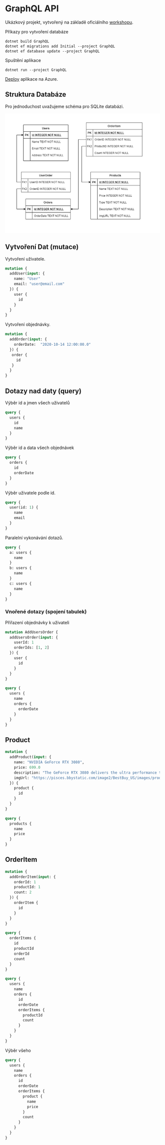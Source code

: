 
# GraphQL API

Ukázkový projekt, vytvořený na základě oficiálního [workshopu](https://github.com/ChilliCream/graphql-workshop).

Příkazy pro vytvoření databáze

```console
dotnet build GraphQL
dotnet ef migrations add Initial --project GraphQL
dotnet ef database update --project GraphQL
```

Spuštění aplikace

```console
dotnet run --project GraphQL
```

[Deploy](https://www.halldorstefans.com/using-sqlite-in-net-core-azure-web-app/) aplikace na Azure.



## Struktura Databáze

Pro jednoduchost uvažujeme schéma pro SQLite databázi.

![ER](./doc/ER.png)

## Vytvoření Dat (mutace)

Vytvoření uživatele.

```graphql
mutation {
  addUser(input: {
    name: "User"
    email: "user@email.com"
  }) {
    user {
      id
    }
  }
}
```

Vytvoření objednávky.

```graphql
mutation {
  addOrder(input: {
    orderDate:  "2020-10-14 12:00:00.0"
  }) {
   order {
     id
   }
  }
}
```

## Dotazy nad daty (query)

Výběr id a jmen všech uživatelů

```graphql
query {
  users {
    id
    name
  }
}

```

Výběr id a data všech objednávek

```graphql
query {
  orders {
    id
    orderDate
  }
}
```

Výběr uživatele podle id.

```graphql
query {
  user(id: 1) {
    name
    email
  }
}
```

Paralelní vykonávání dotazů.

```graphql
query {
  a: users {
    name
  }
  b: users {
    name
  }
  c: users {
    name
  }
}
```

### Vnořené dotazy (spojení tabulek)

Přiřazení objednávky k uživateli

```graphql
mutation AddUsersOrder {
  addUsersOrder(input: {
    userId: 1
    orderIds: [1, 2]
  }) {
    user {
      id
    }
  }
}
```

```graphql
query {
  users {
    name
    orders {
      orderDate
    }
  }
}
```

## Product

```graphql
mutation {
  addProduct(input: {
    name: "NVIDIA GeForce RTX 3080",
    price: 699.0
    description: "The GeForce RTX 3080 delivers the ultra performance that gamers crave, powered by Ampere—NVIDIA’s 2nd gen RTX architecture. It’s built with enhanced RT Cores and Tensor Cores, new streaming multiprocessors, and superfast G6X memory for an amazing gaming experience."
    imgUrl: "https://pisces.bbystatic.com/image2/BestBuy_US/images/products/6429/6429440_sd.jpg"
  }) {
    product {
      id
    }
  }
}
```

```graphql
query {
  products {
    name
    price
  }
}
```

## OrderItem

```graphql
mutation {
  addOrderItem(input: {
    orderId: 1
    productId: 1
    count: 2
  }) {
    orderItem {
      id
    }
  }
}
```

```graphql
query {
  orderItems {
    id
    productId
    orderId
    count
  }
}
```

```graphql
query {
  users {
    name
    orders {
      id
      orderDate
      orderItems {
        productId
        count
      }
    }
  }
}
```

Výběr všeho

```graphql
query {
  users {
    name
    orders {
      id
      orderDate
      orderItems {
        product {
          name
          price
        }
        count
      }
    }
  }
}

```

